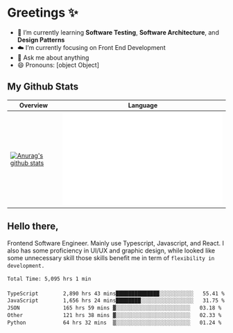 # Greetings ✨

- 🌱 I’m currently learning **Software Testing**, **Software Architecture**, and **Design Patterns**
- ☁️ I’m currently focusing on Front End Development
- 💬 Ask me about anything
- 😄 Pronouns: [object Object]

## My Github Stats

| Overview | Language |
| --- | --- |
|[![Anurag's github stats](https://github-readme-stats.vercel.app/api?username=abui-am&count_private=true)](https://github.com/anuraghazra/github-readme-stats)|![Language](https://raw.githubusercontent.com/abui-am/stats/c6455f656dfce7acd3951e5ec5b25d72af0b2ee3/generated/languages.svg)|

## Hello there, 
Frontend Software Engineer. 
Mainly use Typescript, Javascript, and React. I also has some proficiency in UI/UX and graphic design, while looked like some unnecessary skill those skills benefit me in term of `flexibility in development.`


<!--START_SECTION:waka-->

```txt
Total Time: 5,095 hrs 1 min

TypeScript        2,890 hrs 43 mins██████████████░░░░░░░░░░░   55.41 %
JavaScript        1,656 hrs 24 mins████████░░░░░░░░░░░░░░░░░   31.75 %
JSON              165 hrs 59 mins ▓░░░░░░░░░░░░░░░░░░░░░░░░   03.18 %
Other             121 hrs 38 mins ▓░░░░░░░░░░░░░░░░░░░░░░░░   02.33 %
Python            64 hrs 32 mins  ▒░░░░░░░░░░░░░░░░░░░░░░░░   01.24 %
```

<!--END_SECTION:waka-->
